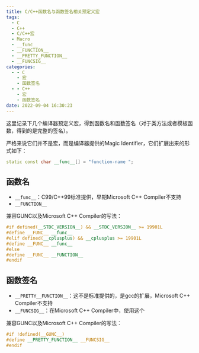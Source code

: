 ```yaml
---
title: C/C++函数名与函数签名相关预定义宏
tags:
  - C
  - C++
  - C/C++宏
  - Macro
  - __func__
  - __FUNCTION__
  - __PRETTY_FUNCTION__
  - __FUNCSIG__
categories:
  - - C
    - 宏
    - 函数签名
  - - C++
    - 宏
    - 函数签名
date: 2022-09-04 16:30:23
---
```



这里记录下几个编译器预定义宏，得到函数名和函数签名（对于类方法或者模板函数，得到的是完整的签名）。

严格来说它们并不是宏，而是编译器提供的Magic Identifier，它们扩展出来的形式如下：

```c++
static const char __func__[] = "function-name ";
```

## 函数名

- `__func__`：C99/C++99标准提供，早期Microsoft C++ Compiler不支持
- `__FUNCTION__`

兼容GUNC以及Microsoft C++ Compiler的写法：

```c++
#if defined(__STDC_VERSION__) && __STDC_VERSION__ >= 19901L
#define __FUNC__ __func__
#elif defined(__cplusplus) && __cplusplus >= 19901L
#define __FUNC__ __func__
#else
#define __FUNC__ __FUNCTION__
#endif
```

## 函数签名

- `__PRETTY__FUNCTION__`：这不是标准提供的，是gcc的扩展，Microsoft C++ Compiler不支持
- `__FUNCSIG__`：在Microsoft C++ Compiler中，使用这个

兼容GUNC以及Microsoft C++ Compiler的写法：

```c++
#if !defined(__GUNC__)
#define __PRETTY_FUNCTION__ __FUNCSIG__
#endif
```

